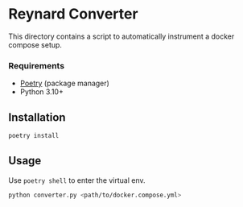 # Reynard Converter

This directory contains a script to automatically instrument a docker compose setup.

### Requirements

- [Poetry](https://python-poetry.org/docs/#installation) (package manager)
- Python 3.10+

## Installation

```bash
poetry install
```

## Usage

Use `poetry shell` to enter the virtual env.

```bash
python converter.py <path/to/docker.compose.yml>
```
